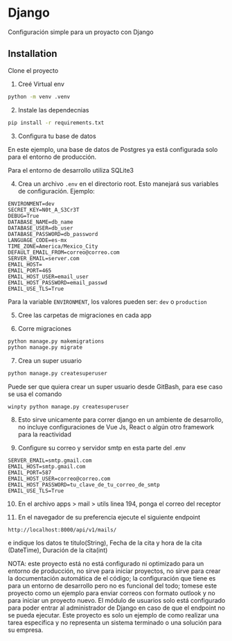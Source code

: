 # Django

Configuración simple para un proyacto con Django

## Installation

Clone el proyecto

1. Creé Virtual env
```bash
python -m venv .venv
```

2. Instale las dependecnias
```bash
pip install -r requirements.txt
```

3. Configura tu base de datos

En este ejemplo, una base de datos de Postgres ya está configurada solo para el entorno de producción.

Para el entorno de desarrollo utiliza SQLite3

4. Crea un archivo ```.env``` en el directorio root. Esto manejará sus variables de configuración.
Ejemplo:
```
ENVIRONMENT=dev
SECRET_KEY=N0t_A_S3Cr3T
DEBUG=True
DATABASE_NAME=db_name
DATABASE_USER=db_user
DATABASE_PASSWORD=db_password
LANGUAGE_CODE=es-mx
TIME_ZONE=America/Mexico_City
DEFAULT_EMAIL_FROM=correo@correo.com
SERVER_EMAIL=server.com
EMAIL_HOST=
EMAIL_PORT=465
EMAIL_HOST_USER=email_user
EMAIL_HOST_PASSWORD=email_passwd
EMAIL_USE_TLS=True
```

Para la variable `ENVIRONMENT`, los valores pueden ser: `dev` o `production`

5. Cree las carpetas de migraciones en cada app

6. Corre migraciones
```bash
python manage.py makemigrations
python manage.py migrate
```

7. Crea un super usuario
```bash
python manage.py createsuperuser
```

Puede ser que quiera crear un super usuario desde GitBash, para ese caso se usa el comando
```
winpty python manage.py createsuperuser
```

8. Esto sirve unicamente para correr django en un ambiente de desarrollo, no incluye configuraciones de Vue Js, React o algún otro framework para la reactividad

9. Configure su correo y servidor smtp en esta parte del .env
```
SERVER_EMAIL=smtp.gmail.com
EMAIL_HOST=smtp.gmail.com
EMAIL_PORT=587
EMAIL_HOST_USER=correo@correo.com
EMAIL_HOST_PASSWORD=tu_clave_de_tu_correo_de_smtp
EMAIL_USE_TLS=True
```

10. En el archivo apps > mail > utils linea 194, ponga el correo del receptor

11. En el navegador de su preferencia ejecute el siguiente endpoint
```
http://localhost:8000/api/v1/mails/
```
e indique los datos te titulo(String), Fecha de la cita y hora de la cita (DateTime), Duración de la cita(int)

NOTA: este proyecto está no está configurado ni optimizado para un entorno de producción, no sirve para iniciar proyectos, no sirve para crear la documentación automática de el código; la configuración que tiene es para un entorno de desarrollo pero no es funcional del todo; tomese este proyecto como un ejemplo para enviar correos con formato outlook y no para iniciar un proyecto nuevo. El módulo de usuarios solo está configurado para poder entrar al administrador de Django en caso de que el endpoint no se pueda ejecutar. Este proyecto es solo un ejemplo de como realizar una tarea especifica y no representa un sistema terminado o una solución para su empresa.
